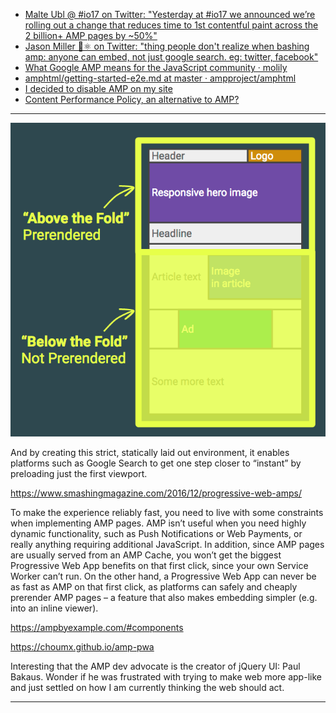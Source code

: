 - [Malte Ubl @ #io17 on Twitter: "Yesterday at #io17 we announced we’re rolling out a change that reduces time to 1st contentful paint across the 2 billion+ AMP pages by ~50%"](https://twitter.com/cramforce/status/865205023495421952)
- [Jason Miller 🦊⚛ on Twitter: "thing people don't realize when bashing amp: anyone can embed, not just google search. eg: twitter, facebook"](https://twitter.com/_developit/status/866307005790773248)
- [What Google AMP means for the JavaScript community · molily](https://molily.de/amp/)
- [amphtml/getting-started-e2e.md at master · ampproject/amphtml](https://github.com/ampproject/amphtml/blob/master/contributing/getting-started-e2e.md#building-amp-and-starting-a-local-server)
- [I decided to disable AMP on my site](https://www.alexkras.com/i-decided-to-disable-amp-on-my-site/)
- [Content Performance Policy, an alternative to AMP?](https://dev.to/damienjubeau/content-performance-policy-an-alternative-to-amp?utm_source=mobilewebweekly&utm_medium=email)

---

![](https://github.com/kylpo/notes/blob/master/assets/the-fold.png?raw=true)

And by creating this strict, statically laid out environment, it enables platforms such as Google Search to get one step closer to “instant” by preloading just the first viewport.

https://www.smashingmagazine.com/2016/12/progressive-web-amps/

To make the experience reliably fast, you need to live with some constraints when implementing AMP pages. AMP isn’t useful when you need highly dynamic functionality, such as Push Notifications or Web Payments, or really anything requiring additional JavaScript. In addition, since AMP pages are usually served from an AMP Cache, you won’t get the biggest Progressive Web App benefits on that first click, since your own Service Worker can’t run. On the other hand, a Progressive Web App can never be as fast as AMP on that first click, as platforms can safely and cheaply prerender AMP pages – a feature that also makes embedding simpler (e.g. into an inline viewer).



https://ampbyexample.com/#components

https://choumx.github.io/amp-pwa

Interesting that the AMP dev advocate is the creator of jQuery UI: Paul Bakaus. Wonder if he was frustrated with trying to make web more app-like and just settled on how I am currently thinking the web should act.

---